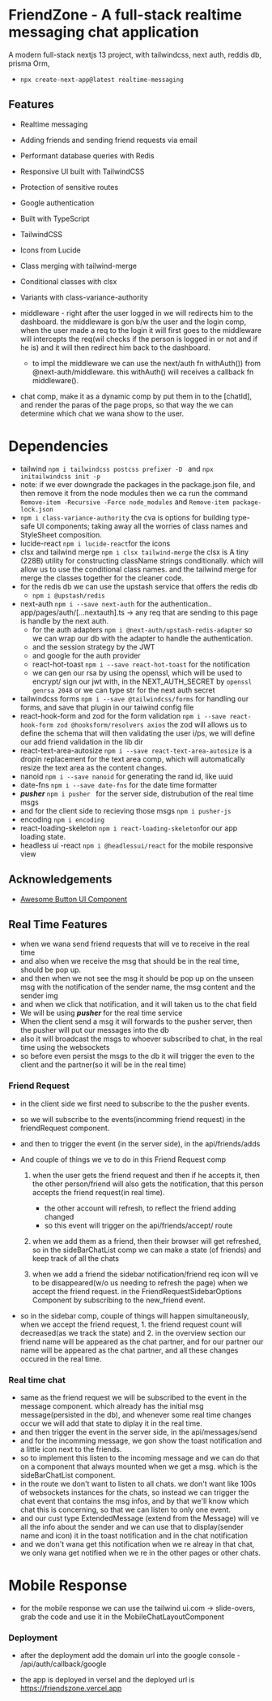 # FriendZone - A full-stack realtime messaging chat application

A modern full-stack nextjs 13 project, with tailwindcss, next auth, reddis db, prisma Orm,

- `npx create-next-app@latest realtime-messaging`

## Features

- Realtime messaging
- Adding friends and sending friend requests via email
- Performant database queries with Redis
- Responsive UI built with TailwindCSS
- Protection of sensitive routes
- Google authentication

- Built with TypeScript
- TailwindCSS
- Icons from Lucide

- Class merging with tailwind-merge
- Conditional classes with clsx
- Variants with class-variance-authority
- middleware - right after the user logged in we will redirects him to the dashboard. the middleware is gon b/w the user and the login comp, when the user made a req to the login it will first goes to the middleware will intercepts the req(wil checks if the person is logged in or not and if he is) and it will then redirect him back to the dashboard.
  - to impl the middleware we can use the next/auth fn withAuth()) from @next-auth/middleware. this withAuth() will receives a callback fn middleware().
- chat comp, make it as a dynamic comp by put them in to the [chatId], and render the paras of the page props, so that way the we can determine which chat we wana show to the user.

# Dependencies

- tailwind `npm i tailwindcss postcss prefixer -D ` and `npx initailwindcss init -p`
- note: if we ever downgrade the packages in the package.json file, and then remove it from the node modules then we ca run the command `Remove-item -Recursive -Force node_modules` and `Remove-item package-lock.json`
- `npm i class-variance-authority` the cva is options for building type-safe UI components; taking away all the worries of class names and StyleSheet composition.
- lucide-react `npm i lucide-react`for the icons
- clsx and tailwind merge `npm i clsx tailwind-merge` the clsx is A tiny (228B) utility for constructing className strings conditionally. which will allow us to use the conditional class names. and the tailwind merge for merge the classes together for the cleaner code.
- for the redis db we can use the upstash service that offers the redis db
  - `npm i @upstash/redis`
- next-auth `npm i --save next-auth` for the authentication.. app/pages/auth/[...nextauth].ts -> any req that are sending to this page is handle by the next auth.
  - for the auth adapters `npm i @next-auth/upstash-redis-adapter` so we can wrap our db with the adapter to handle the authentication.
  - and the session strategy by the JWT
  - and google for the auth provider
  - react-hot-toast `npm i --save react-hot-toast` for the notification
  - we can gen our rsa by using the openssl, which will be used to encrypt/ sign our jwt with, in the NEXT_AUTH_SECRET by `openssl genrsa 2048` or we can type str for the next auth secret
- tailwindcss forms `npm i --save @tailwindcss/forms` for handling our forms, and save that plugin in our taiwind config file
- react-hook-form and zod for the form validation `npm i --save react-hook-form zod @hooksform/resolvers axios` the zod will allows us to define the schema that will then validating the user i/ps, we will define our add friend validation in the lib dir
- react-text-area-autosize `npm i --save react-text-area-autosize` is a dropin replacement for the text area comp, which will automatically resize the text area as the content changes.
- nanoid `npm i --save nanoid` for generating the rand id, like uuid
- date-fns `npm i --save date-fns` for the date time formatter
- **_pusher_** `npm i pusher ` for the server side, distrubution of the real time msgs
- and for the client side to recieving those msgs `npm i pusher-js`
- encoding `npm i encoding`
- react-loading-skeleton `npm i react-loading-skeleton`for our app loading state.
- headless ui -react `npm i @headlessui/react` for the mobile responsive view

## Acknowledgements

- [Awesome Button UI Component](https://ui.shadcn.com/)

## Real Time Features

- when we wana send friend requests that will ve to receive in the real time
- and also when we receive the msg that should be in the real time, should be pop up.
- and then when we not see the msg it should be pop up on the unseen msg with the notification of the sender name, the msg content and the sender img
- and when we click that notification, and it will taken us to the chat field
- We will be using **_pusher_** for the real time service
- When the client send a msg it will forwards to the pusher server, then the pusher will put our messages into the db
- also it will broadcast the msgs to whoever subscribed to chat, in the real time using the websockets
- so before even persist the msgs to the db it will trigger the even to the client and the partner(so it will be in the real time)

### Friend Request

- in the client side we first need to subscribe to the the pusher events.
- so we will subscribe to the events(incomming friend request) in the friendRequest component.
- and then to trigger the event (in the server side), in the api/friends/adds
- And couple of things we ve to do in this Friend Request comp

  1. when the user gets the friend request and then if he accepts it, then the other person/friend will also gets the notification, that this person accepts the friend request(in real time).

     - the other account will refresh, to reflect the friend adding changed
     - so this event will trigger on the api/friends/accept/ route

  2. when we add them as a friend, then their browser will get refreshed, so in the sideBarChatList comp we can make a state (of friends) and keep track of all the chats
  3. when we add a friend the sidebar notification/friend req icon will ve to be disappeared(w/o us needing to refresh the page) when we accept the friend request. in the FriendRequestSidebarOptions Component by subscribing to the new_friend event.

- so in the sidebar comp, couple of things will happen simultaneously, when we accept the friend request, 1. the friend request count will decreased(as we track the state) and 2. in the overview section our friend name will be appeared as the chat partner, and for our partner our name will be appeared as the chat partner, and all these changes occured in the real time.

### Real time chat

- same as the friend request we will be subscribed to the event in the message component. which already has the initial msg message(persisted in the db), and whenever some real time changes occur we will add that state to diplay it in the real time.
- and then trigger the event in the server side, in the api/messages/send
- and for the incomming message, we gon show the toast notification and a little icon next to the friends.
- so to implement this listen to the incoming message and we can do that on a component that always mounted when we get a msg. which is the sideBarChatList component.
- in the route we don't want to listen to all chats. we don't want like 100s of websockets instances for the chats, so instead we can trigger the chat event that contains the msg infos, and by that we'll know which chat this is concerning, so that we can listen to only one event.
- and our cust type ExtendedMessage (extend from the Message) will ve all the info about the sender and we can use that to display(sender name and icon) it in the toast notification and in the chat notification
- and we don't wana get this notification when we re alreay in that chat, we only wana get notified when we re in the other pages or other chats.

# Mobile Response

- for the mobile response we can use the tailwind ui.com -> slide-overs, grab the code and use it in the MobileChatLayoutComponent

### Deployment

- after the deployment add the domain url into the google console - /api/auth/callback/google

- the app is deployed in versel and the deployed url is https://friendszone.vercel.app
